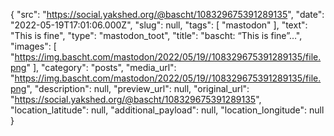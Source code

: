 {
  "src": "https://social.yakshed.org/@bascht/108329675391289135",
  "date": "2022-05-19T17:01:06.000Z",
  "slug": null,
  "tags": [
    "mastodon"
  ],
  "text": "This is fine",
  "type": "mastodon_toot",
  "title": "bascht: “This is fine”…",
  "images": [
    "https://img.bascht.com/mastodon/2022/05/19//108329675391289135/file.png"
  ],
  "category": "posts",
  "media_url": "https://img.bascht.com/mastodon/2022/05/19//108329675391289135/file.png",
  "description": null,
  "preview_url": null,
  "original_url": "https://social.yakshed.org/@bascht/108329675391289135",
  "location_latitude": null,
  "additional_payload": null,
  "location_longitude": null
}